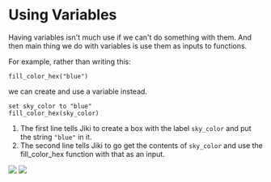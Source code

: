# Using Variables

Having variables isn't much use if we can't do something with them. And then main thing we do with variables is use them as inputs to functions.

For example, rather than writing this:

```
fill_color_hex("blue")
```

we can create and use a variable instead.

```
set sky_color to "blue"
fill_color_hex(sky_color)
```

1. The first line tells Jiki to create a box with the label `sky_color` and put the string `"blue"` in it.
2. The second line tells Jiki to go get the contents of `sky_color` and use the fill_color_hex function with that as an input.

<img src="https://assets.exercism.org/bootcamp/diagrams/using-variable-1.png" class="diagram"/>
<img src="https://assets.exercism.org/bootcamp/diagrams/using-variable-2.png" class="diagram"/>
